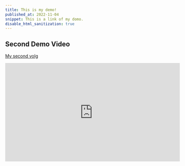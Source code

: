 ```yaml
---
title: This is my demo!
published_at: 2022-11-04
snippet: This is a link of my domo.
disable_html_sanitization: true
---
```


## Second Demo Video

[My second volg](https://youtu.be/iHrjEJvdjRI?si=eGBB1VIZT7P-_10j)
<iframe width="560" height="315" src="https://www.youtube.com/embed/iHrjEJvdjRI?si=BkVaCU_rLu4YqB3S" title="YouTube video player" frameborder="0" allow="accelerometer; autoplay; clipboard-write; encrypted-media; gyroscope; picture-in-picture; web-share" allowfullscreen></iframe>
